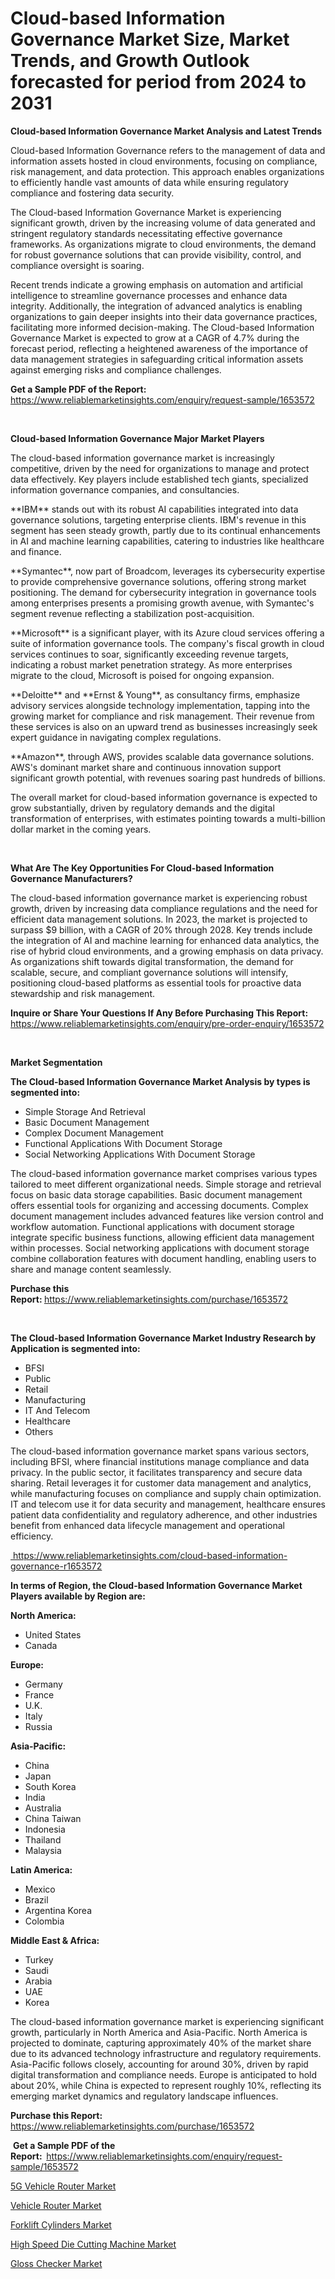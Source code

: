<p><h1>Cloud-based Information Governance Market Size, Market Trends, and Growth Outlook forecasted for period from 2024 to 2031</h1></p><p><strong>Cloud-based Information Governance Market Analysis and Latest Trends</strong></p>
<p><p>Cloud-based Information Governance refers to the management of data and information assets hosted in cloud environments, focusing on compliance, risk management, and data protection. This approach enables organizations to efficiently handle vast amounts of data while ensuring regulatory compliance and fostering data security. </p><p>The Cloud-based Information Governance Market is experiencing significant growth, driven by the increasing volume of data generated and stringent regulatory standards necessitating effective governance frameworks. As organizations migrate to cloud environments, the demand for robust governance solutions that can provide visibility, control, and compliance oversight is soaring. </p><p>Recent trends indicate a growing emphasis on automation and artificial intelligence to streamline governance processes and enhance data integrity. Additionally, the integration of advanced analytics is enabling organizations to gain deeper insights into their data governance practices, facilitating more informed decision-making. The Cloud-based Information Governance Market is expected to grow at a CAGR of 4.7% during the forecast period, reflecting a heightened awareness of the importance of data management strategies in safeguarding critical information assets against emerging risks and compliance challenges.</p></p>
<p><strong>Get a Sample PDF of the Report:&nbsp;</strong> <a href="https://www.reliablemarketinsights.com/enquiry/request-sample/1653572?utm_campaign=1606&utm_medium=2&utm_source=Github&utm_content=ia&utm_term=18102024&utm_id=cloud-based-information-governance">https://www.reliablemarketinsights.com/enquiry/request-sample/1653572</a></p>
<p>&nbsp;</p>
<p><strong>Cloud-based Information Governance Major Market Players</strong></p>
<p><p>The cloud-based information governance market is increasingly competitive, driven by the need for organizations to manage and protect data effectively. Key players include established tech giants, specialized information governance companies, and consultancies.</p><p>**IBM** stands out with its robust AI capabilities integrated into data governance solutions, targeting enterprise clients. IBM's revenue in this segment has seen steady growth, partly due to its continual enhancements in AI and machine learning capabilities, catering to industries like healthcare and finance. </p><p>**Symantec**, now part of Broadcom, leverages its cybersecurity expertise to provide comprehensive governance solutions, offering strong market positioning. The demand for cybersecurity integration in governance tools among enterprises presents a promising growth avenue, with Symantec's segment revenue reflecting a stabilization post-acquisition.</p><p>**Microsoft** is a significant player, with its Azure cloud services offering a suite of information governance tools. The company's fiscal growth in cloud services continues to soar, significantly exceeding revenue targets, indicating a robust market penetration strategy. As more enterprises migrate to the cloud, Microsoft is poised for ongoing expansion.</p><p>**Deloitte** and **Ernst & Young**, as consultancy firms, emphasize advisory services alongside technology implementation, tapping into the growing market for compliance and risk management. Their revenue from these services is also on an upward trend as businesses increasingly seek expert guidance in navigating complex regulations.</p><p>**Amazon**, through AWS, provides scalable data governance solutions. AWS's dominant market share and continuous innovation support significant growth potential, with revenues soaring past hundreds of billions.</p><p>The overall market for cloud-based information governance is expected to grow substantially, driven by regulatory demands and the digital transformation of enterprises, with estimates pointing towards a multi-billion dollar market in the coming years.</p></p>
<p>&nbsp;</p>
<p><strong>What Are The Key Opportunities For Cloud-based Information Governance Manufacturers?</strong></p>
<p><p>The cloud-based information governance market is experiencing robust growth, driven by increasing data compliance regulations and the need for efficient data management solutions. In 2023, the market is projected to surpass $9 billion, with a CAGR of 20% through 2028. Key trends include the integration of AI and machine learning for enhanced data analytics, the rise of hybrid cloud environments, and a growing emphasis on data privacy. As organizations shift towards digital transformation, the demand for scalable, secure, and compliant governance solutions will intensify, positioning cloud-based platforms as essential tools for proactive data stewardship and risk management.</p></p>
<p><strong>Inquire or Share Your Questions If Any Before Purchasing This Report:</strong> <a href="https://www.reliablemarketinsights.com/enquiry/pre-order-enquiry/1653572?utm_campaign=1606&utm_medium=2&utm_source=Github&utm_content=ia&utm_term=18102024&utm_id=cloud-based-information-governance">https://www.reliablemarketinsights.com/enquiry/pre-order-enquiry/1653572</a></p>
<p>&nbsp;</p>
<p><strong>Market Segmentation</strong></p>
<p><strong>The Cloud-based Information Governance Market Analysis by types is segmented into:</strong></p>
<p><ul><li>Simple Storage And Retrieval</li><li>Basic Document Management</li><li>Complex Document Management</li><li>Functional Applications With Document Storage</li><li>Social Networking Applications With Document Storage</li></ul></p>
<p><p>The cloud-based information governance market comprises various types tailored to meet different organizational needs. Simple storage and retrieval focus on basic data storage capabilities. Basic document management offers essential tools for organizing and accessing documents. Complex document management includes advanced features like version control and workflow automation. Functional applications with document storage integrate specific business functions, allowing efficient data management within processes. Social networking applications with document storage combine collaboration features with document handling, enabling users to share and manage content seamlessly.</p></p>
<p><strong>Purchase this Report:&nbsp;</strong><a href="https://www.reliablemarketinsights.com/purchase/1653572?utm_campaign=1606&utm_medium=2&utm_source=Github&utm_content=ia&utm_term=18102024&utm_id=cloud-based-information-governance">https://www.reliablemarketinsights.com/purchase/1653572</a></p>
<p>&nbsp;</p>
<p><strong>The Cloud-based Information Governance Market Industry Research by Application is segmented into:</strong></p>
<p><ul><li>BFSI</li><li>Public</li><li>Retail</li><li>Manufacturing</li><li>IT And Telecom</li><li>Healthcare</li><li>Others</li></ul></p>
<p><p>The cloud-based information governance market spans various sectors, including BFSI, where financial institutions manage compliance and data privacy. In the public sector, it facilitates transparency and secure data sharing. Retail leverages it for customer data management and analytics, while manufacturing focuses on compliance and supply chain optimization. IT and telecom use it for data security and management, healthcare ensures patient data confidentiality and regulatory adherence, and other industries benefit from enhanced data lifecycle management and operational efficiency.</p></p>
<p><a href="https://www.reliablemarketinsights.com/cloud-based-information-governance-r1653572?utm_campaign=1606&utm_medium=2&utm_source=Github&utm_content=ia&utm_term=18102024&utm_id=cloud-based-information-governance">&nbsp;https://www.reliablemarketinsights.com/cloud-based-information-governance-r1653572</a></p>
<p><strong>In terms of Region, the Cloud-based Information Governance Market Players available by Region are:</strong></p>
<p>
    <p> <strong> North America: </strong>
        <ul>
            <li>United States</li>
            <li>Canada</li>
        </ul>
        </p> 
    <p> <strong> Europe: </strong>
        <ul>
            <li>Germany</li>
            <li>France</li>
            <li>U.K.</li>
            <li>Italy</li>
            <li>Russia</li>
        </ul>
        </p> 
    <p> <strong> Asia-Pacific: </strong>
        <ul>
            <li>China</li>
            <li>Japan</li>
            <li>South Korea</li>
            <li>India</li>
            <li>Australia</li>
            <li>China Taiwan</li>
            <li>Indonesia</li>
            <li>Thailand</li>
            <li>Malaysia</li>
        </ul>
        </p> 
    <p> <strong> Latin America: </strong>
        <ul>
            <li>Mexico</li>
            <li>Brazil</li>
            <li>Argentina Korea</li>
            <li>Colombia</li>
        </ul>
        </p> 
    <p> <strong> Middle East & Africa: </strong>
        <ul>
            <li>Turkey</li>
            <li>Saudi</li>
            <li>Arabia</li>
            <li>UAE</li>
            <li>Korea</li>
        </ul>
    </p>
    </p>
<p><p>The cloud-based information governance market is experiencing significant growth, particularly in North America and Asia-Pacific. North America is projected to dominate, capturing approximately 40% of the market share due to its advanced technology infrastructure and regulatory requirements. Asia-Pacific follows closely, accounting for around 30%, driven by rapid digital transformation and compliance needs. Europe is anticipated to hold about 20%, while China is expected to represent roughly 10%, reflecting its emerging market dynamics and regulatory landscape influences.</p></p>
<p><strong>Purchase this Report: </strong><a href="https://www.reliablemarketinsights.com/purchase/1653572?utm_campaign=1606&utm_medium=2&utm_source=Github&utm_content=ia&utm_term=18102024&utm_id=cloud-based-information-governance">https://www.reliablemarketinsights.com/purchase/1653572</a></p>
<p>&nbsp;<strong>Get a Sample PDF of the Report:&nbsp;&nbsp;</strong><a href="https://www.reliablemarketinsights.com/enquiry/request-sample/1653572?utm_campaign=1606&utm_medium=2&utm_source=Github&utm_content=ia&utm_term=18102024&utm_id=cloud-based-information-governance">https://www.reliablemarketinsights.com/enquiry/request-sample/1653572</a></p>
<p><strong></strong></p>
<p><p><a href="https://www.linkedin.com/pulse/5g-vehicle-router-market-research-report-2024-2031-insightronics-texbf?utm_campaign=1606&utm_medium=2&utm_source=Github&utm_content=ia&utm_term=18102024&utm_id=cloud-based-information-governance">5G Vehicle Router Market</a></p><p><a href="https://www.linkedin.com/pulse/vehicle-router-market-evolution-global-trends-regional-dynamics-4isvf?utm_campaign=1606&utm_medium=2&utm_source=Github&utm_content=ia&utm_term=18102024&utm_id=cloud-based-information-governance">Vehicle Router Market</a></p><p><a href="https://www.linkedin.com/pulse/forklift-cylinders-market-share-analysis-growth-trends-dy3gc?utm_campaign=1606&utm_medium=2&utm_source=Github&utm_content=ia&utm_term=18102024&utm_id=cloud-based-information-governance">Forklift Cylinders Market</a></p><p><a href="https://issuu.com/reportprime-2/docs/high-speed-die-cutting-machine-mark_af70124bdd6c79?utm_campaign=1606&utm_medium=2&utm_source=Github&utm_content=ia&utm_term=18102024&utm_id=cloud-based-information-governance">High Speed Die Cutting Machine Market</a></p><p><a href="https://www.linkedin.com/pulse/in-depth-gloss-checker-market-review-size-share-43cagr-7qwac?utm_campaign=1606&utm_medium=2&utm_source=Github&utm_content=ia&utm_term=18102024&utm_id=cloud-based-information-governance">Gloss Checker Market</a></p></p>